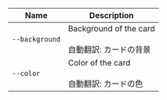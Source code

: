| Name           | Description                                              |
| -------------- | -------------------------------------------------------- |
| `--background` | Background of the card<br /><br />自動翻訳: カードの背景 |
| `--color`      | Color of the card<br /><br />自動翻訳: カードの色        |

